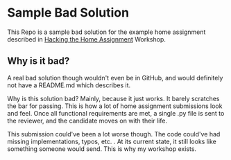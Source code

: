 # Sample Bad Solution

This Repo is a sample bad solution for the example home assignment described in [Hacking the Home Assignment](https://github.com/yulkes/PublicSpeaking/tree/master/HackingTheHomeAssignment) Workshop.


## Why is it bad?
A real bad solution though wouldn't even be in GitHub, and would definitely not have a README.md which describes it.

Why is this solution bad? Mainly, because it just works. It barely scratches the bar for passing. This is how a lot of home assignment submissions look and feel. Once all functional requirements are met, a single .py file is sent to the reviewer, and the candidate moves on with their life.

This submission could've been a lot worse though.
The code could've had missing implementations, typos, etc. . At its current state, it still looks like something someone would send. This is why my workshop exists.

